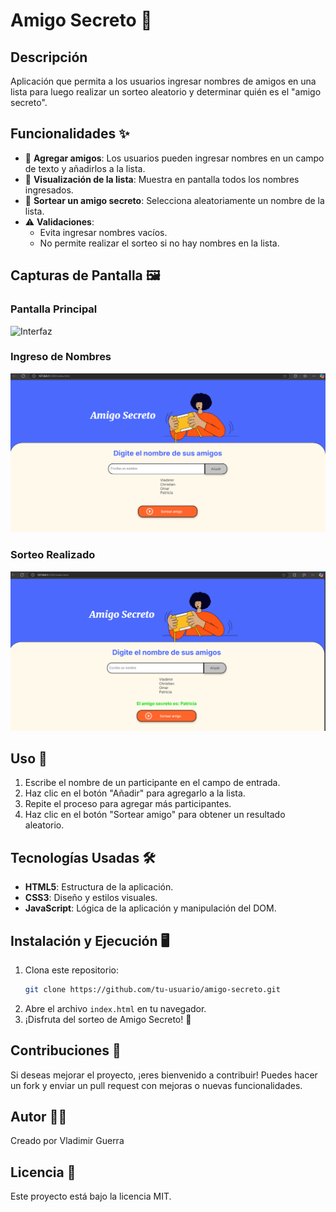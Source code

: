 # Amigo Secreto 🎁

## Descripción
 Aplicación que permita a los usuarios ingresar nombres de amigos en una lista para luego realizar un sorteo aleatorio y determinar quién es el "amigo secreto".

## Funcionalidades ✨
- 📌 **Agregar amigos**: Los usuarios pueden ingresar nombres en un campo de texto y añadirlos a la lista.
- 🔄 **Visualización de la lista**: Muestra en pantalla todos los nombres ingresados.
- 🎲 **Sortear un amigo secreto**: Selecciona aleatoriamente un nombre de la lista.
- ⚠ **Validaciones**:
  - Evita ingresar nombres vacíos.
  - No permite realizar el sorteo si no hay nombres en la lista.

## Capturas de Pantalla 🖼
### **Pantalla Principal**
![Interfaz](assets/Interfaz.png)

### **Ingreso de Nombres**
![Lista de Amigos](assets/Lista%20de%20amigos.png)

### **Sorteo Realizado**
![Realizando el Sorteo](assets/Sorteo.png)

## Uso 🚀
1. Escribe el nombre de un participante en el campo de entrada.
2. Haz clic en el botón "Añadir" para agregarlo a la lista.
3. Repite el proceso para agregar más participantes.
4. Haz clic en el botón "Sortear amigo" para obtener un resultado aleatorio.

## Tecnologías Usadas 🛠
- **HTML5**: Estructura de la aplicación.
- **CSS3**: Diseño y estilos visuales.
- **JavaScript**: Lógica de la aplicación y manipulación del DOM.

## Instalación y Ejecución 🖥
1. Clona este repositorio:
   ```sh
   git clone https://github.com/tu-usuario/amigo-secreto.git
   ```
2. Abre el archivo `index.html` en tu navegador.
3. ¡Disfruta del sorteo de Amigo Secreto! 🎉

## Contribuciones 🤝
Si deseas mejorar el proyecto, ¡eres bienvenido a contribuir! Puedes hacer un fork y enviar un pull request con mejoras o nuevas funcionalidades.

## Autor 👨‍💻
Creado por Vladimir Guerra

## Licencia 📜
Este proyecto está bajo la licencia MIT.

